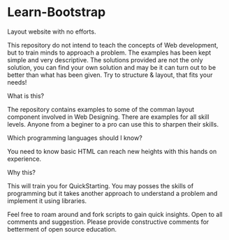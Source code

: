 # Learn-Bootstrap
Layout website with no efforts.

This repository do not intend to teach the concepts of Web development, but to train minds to approach a problem. The examples has been kept simple and very descriptive. The solutions provided are not the only solution, you can find your own solution and may be it can turn out to be better than what has been given. Try to structure & layout, that fits your needs!

What is this?

The repository contains examples to some of the comman layout component involved in Web Designing. There are examples for all skill levels. Anyone from a beginer to a pro can use this to sharpen their skills.

Which programming languages should I know?

You need to know basic HTML can reach new heights with this hands on experience.

Why this?

This will train you for QuickStarting. You may posses the skills of programming but it takes another approach to understand a problem and implement it using libraries.

Feel free to roam around and fork scripts to gain quick insights. Open to all comments and suggestion. Please provide constructive comments for betterment of open source education.
